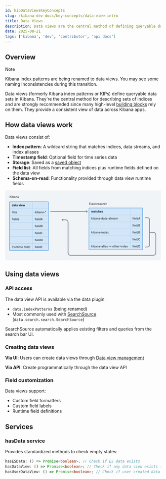```yaml
---
id: kibDataViewsKeyConcepts
slug: /kibana-dev-docs/key-concepts/data-view-intro
title: Data Views
description: Data views are the central method of defining queryable data sets in Kibana
date: 2025-08-21
tags: ['kibana', 'dev', 'contributor', 'api docs']
---
```


## Overview

> [!NOTE]
> Kibana index patterns are being renamed to data views. You may see some naming inconsistencies during this transition.

Data views (formerly Kibana index patterns or KIPs) define queryable data sets in Kibana. They're the central method for describing sets of indices and are strongly recommended since many high-level [building blocks](/kibana-dev-docs/key-concepts/building-blocks) rely on them. They provide a consistent view of data across Kibana apps.

## How data views work

Data views consist of:

- **Index pattern**: A wildcard string that matches indices, data streams, and index aliases
- **Timestamp field**: Optional field for time series data  
- **Storage**: Saved as a [saved object](/kibana-dev-docs/key-concepts/saved-objects-intro)
- **Field list**: All fields from matching indices plus runtime fields defined on the data view
- **Schema-on-read**: Functionality provided through data view runtime fields

![Data view diagram](assets/data_views_data_view_diagram.png)

## Using data views

### API access

The data view API is available via the data plugin:
- `data.indexPatterns` (being renamed)
- Most commonly used with [SearchSource](/kibana-dev-docs/tutorials/data/search-and-sessions#high-level-search) (`data.search.search.SearchSource`)

SearchSource automatically applies existing filters and queries from the search bar UI.

### Creating data views

**Via UI**: Users can create data views through [Data view management](https://www.elastic.co/guide/en/kibana/current/index-patterns.html)

**Via API**: Create programmatically through the data view API

### Field customization

Data views support:
- Custom field formatters
- Custom field labels
- Runtime field definitions

## Services

### hasData service

Provides standardized methods to check empty states:

```typescript
hasESData: () => Promise<boolean>; // Check if ES data exists
hasDataView: () => Promise<boolean>; // Check if any data view exists (managed or user created)
hasUserDataView: () => Promise<boolean>; // Check if user created data views exist
```